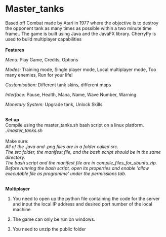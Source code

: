 # Master_tanks 

Based off Combat made by Atari in 1977 where the objective is to destroy the
opponent tank as many times as possible within a two minute time frame..
The game is built using Java and the JavaFX library. CherryPy is used
to build multiplayer capabilities <br/>
 <br/>
**Features** <br/>
 
 
 *Menu:* Play Game, Credits, Options <br/>
 
 *Modes:* Training mode, Single player mode, Local multiplayer mode, Too many enemies, Run for your life! <br/>
 
 *Customisation:* Different tank skins, different maps <br/>
 
 *Interface:* Pause, Health, Mana, Name, Wave Number, Warning <br/>

 *Monetary System:* Upgrade tank, Unlock Skills <br/>
 <br/>
 
**Set up** <br/>
Compile using the master_tanks.sh bash script on a linux platform. <br/>
*./master_tanks.sh* <br/>
 <br/>
Make sure: <br/>
*All of the .java and .png files are in a folder called src.*  <br/>
*The src folder, the manifest file, and the bash script should be in the same directory.* <br/>
*The bash script and the manifest file are in compile_files_for_ubuntu.zip.*  <br/>
*Before running the bash script, open its properties and enable 'allow executable file as programme' under the permissions tab.* <br/>
 <br/>

**Multiplayer** 
1. You need to open up the python file containing the code for the server and input
the local IP address and desired port number of the local machine 

2. The game can only be run on windows.

3. You need to unzip the public folder

